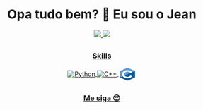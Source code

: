 <div align="center">
  <h1>Opa tudo bem? 👋 Eu sou o Jean</h1>
</div>

<div align="center">
  <a href="https://github.com/jeanhardzz">
  <img height="180em" src="https://github-readme-stats.vercel.app/api?username=jeanhardzz&show_icons=true&theme=swift&include_all_commits=true&count_private=true"/>
  <img height="180em" src="https://github-readme-stats.vercel.app/api/top-langs/?username=jeanhardzz&layout=compact&langs_count=7&theme=swift"/>
</div>

 ##

<div align="center" style="display: inline_block">
  <h3>Skills</h3>
  <img align="center" alt="Python" height="30" width="40" src="https://cdn.jsdelivr.net/gh/devicons/devicon/icons/python/python-original.svg">
  <img align="center" alt="C++" height="30" width="40" src="https://cdn.jsdelivr.net/gh/devicons/devicon/icons/cplusplus/cplusplus-original.svg">
  <img align="center" alt="C++" height="30" width="40" src="https://github.com/devicons/devicon/blob/master/icons/c/c-original.svg">  
</div>

##

<div align="center" style="display: inline_block">
  <h3>Me siga 😎</h3>
  <a href="https://www.linkedin.com/in/jean-lucas-almeida-mota-957b0b152/"><img align="center" src="https://img.shields.io/badge/LinkedIn-0077B5?style=for-the-badge&logo=linkedin&logoColor=white" alt=""></a>
  <a href="https://codeforces.com/profile/jeanhardzz"><img align="center" src="https://img.shields.io/badge/Codeforces-445f9d?style=for-the-badge&logo=Codeforces&logoColor=whiteg" alt=""/></a>
  <a href="mailto:jean.lk@hotmail.com"><img align="center" src="https://img.shields.io/badge/Microsoft_Outlook-0078D4?style=for-the-badge&logo=microsoft-outlook&logoColor=white" alt=""/></a>
  <a href="https://www.instagram.com/jean.lk/"><img align="center" src="https://img.shields.io/badge/Instagram-E4405F?style=for-the-badge&logo=instagram&logoColor=white" alt=""/></a>
  <a href="https://twitter.com/Jean_lucks"><img align="center" src="https://img.shields.io/badge/Twitter-1DA1F2?style=for-the-badge&logo=twitter&logoColor=white" alt=""/></a>
  
</div>
  


